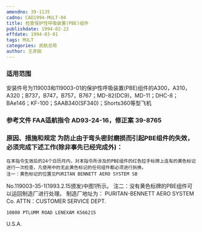 ```yaml
---
amendno: 39-1135
cadno: CAD1994-MULT-04
title: 检查保护性呼吸装置(PBE)组件
publishdate: 1994-02-22
effdate: 1994-03-01
tags: MULT
categories: 民航总局
author: 王彦田
---
```


### 适用范围 
安装件号为119003和119003-01的保护性呼吸装置(PBE)组件的A300，A310，A320；B737，B747，B757，B767；MD-82(DC9)，MD-11；DHC-8；BAe146；KF-100；SAAB340(SF340)；Shorts360等型飞机

### 参考文件    FAA适航指令 AD93-24-16，修正案 39-8765 

### 原因、措施和规定 为防止由于弯头密封磨损而引起PBE组件的失效，必须完成下述工作(除非事先已经完成外)： 
    在本指令生效后的24个日历月内，对本指令所涉及的PBE组件的红色拉手标牌上连有的黄色标记进行一次检查，凡使用中的无此黄色标记的任何组件都必须进行拆换。 
    注一：黄色标记的位置见PURITAN BENNETT AERO SYSTEM SB 
No.119003-35-1(1993.2.15颁发)中图1所示。     注二：没有黄色标牌的PBE组件可以运回制造厂进行处理。     制造厂地址为：     PURITAN-BENNETT AERO SYSTEM Co. ATTN：CUSTOMER SERVICE DEPT. 
         
    10800 PTLUMM ROAD LENEXAM KS66215 
U.S.A.
